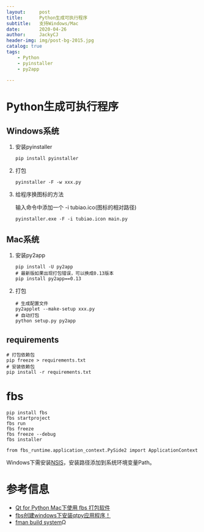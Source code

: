 ```yaml
---
layout:     post
title:      Python生成可执行程序
subtitle:   支持Windows/Mac
date:       2020-04-26
author:     JackyCJ
header-img: img/post-bg-2015.jpg
catalog: true
tags:
    - Python
    - pyinstaller
    - py2app

---
```



# Python生成可执行程序


## Windows系统

1. 安装pyinstaller
	
	```
	pip install pyinstaller
	```

2. 打包
	
	```
	pyinstaller -F -w xxx.py
	```
3. 给程序换图标的方法

	输入命令中添加一个 -i tubiao.ico(图标的相对路径)
	
	```
	pyinstaller.exe -F -i tubiao.icon main.py
	```

## Mac系统

1. 安装py2app
	
	```
	pip install -U py2app
	# 最新版如果出现打包错误，可以换成0.13版本
	pip install py2app==0.13
	```

2. 打包
	
	```
	# 生成配置文件
	py2applet --make-setup xxx.py
	# 自动打包
	python setup.py py2app
	```

## requirements

```
# 打包依赖包
pip freeze > requirements.txt
# 安装依赖包
pip install -r requirements.txt
```


# fbs

```
pip install fbs
fbs startproject
fbs run
fbs freeze
fbs freeze --debug
fbs installer

from fbs_runtime.application_context.PySide2 import ApplicationContext

```
Windows下需安装[NSIS](https://nchc.dl.sourceforge.net/project/nsis/NSIS%203/3.06.1/nsis-3.06.1-setup.exe)，安装路径添加到系统环境变量Path。

# 参考信息
- [Qt for Python Mac下使用 fbs 打包软件](https://blog.csdn.net/luoyayun361/article/details/99611837)
- [fbs创建windows下安装qtpy应用程序！](https://www.cnblogs.com/suncf/p/10519684.html)
- [fman build system](https://build-system.fman.io/manual/)Ω